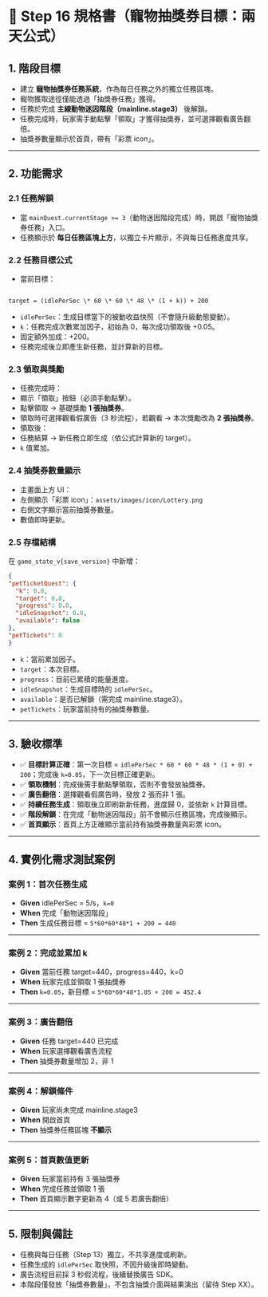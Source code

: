 # 📄 Step 16 規格書（寵物抽獎券目標：兩天公式）

## 1. 階段目標
- 建立 **寵物抽獎券任務系統**，作為每日任務之外的獨立任務區塊。
- 寵物獲取途徑僅能透過「抽獎券任務」獲得。
- 任務於完成 **主線動物迷因階段（mainline.stage3）** 後解鎖。
- 任務完成時，玩家需手動點擊「領取」才獲得抽獎券，並可選擇觀看廣告翻倍。
- 抽獎券數量顯示於首頁，帶有「彩票 icon」。

---

## 2. 功能需求

### 2.1 任務解鎖
- 當 `mainQuest.currentStage >= 3`（動物迷因階段完成）時，開啟「寵物抽獎券任務」入口。
- 任務顯示於 **每日任務區塊上方**，以獨立卡片顯示，不與每日任務進度共享。

### 2.2 任務目標公式
- 當前目標：
```

target = (idlePerSec \* 60 \* 60 \* 48 \* (1 + k)) + 200

````
- `idlePerSec`：生成目標當下的被動收益快照（不會隨升級動態變動）。
- `k`：任務完成次數累加因子，初始為 0，每次成功領取後 +0.05。
- 固定額外加成：+200。
- 任務完成後立即產生新任務，並計算新的目標。

### 2.3 領取與獎勵
- 任務完成時：
- 顯示「領取」按鈕（必須手動點擊）。
- 點擊領取 → 基礎獎勵 **1 張抽獎券**。
- 領取時可選擇觀看假廣告（3 秒流程），若觀看 → 本次獎勵改為 **2 張抽獎券**。
- 領取後：
- 任務結算 → 新任務立即生成（依公式計算新的 target）。
- `k` 值累加。

### 2.4 抽獎券數量顯示
- 主畫面上方 UI：
- 左側顯示「彩票 icon」：`assets/images/icon/Lottery.png`
- 右側文字顯示當前抽獎券數量。
- 數值即時更新。

### 2.5 存檔結構
在 `game_state_v{save_version}` 中新增：
```json
{
"petTicketQuest": {
  "k": 0.0,
  "target": 0.0,
  "progress": 0.0,
  "idleSnapshot": 0.0,
  "available": false
},
"petTickets": 0
}
````

* `k`：當前累加因子。
* `target`：本次目標。
* `progress`：目前已累積的能量進度。
* `idleSnapshot`：生成目標時的 `idlePerSec`。
* `available`：是否已解鎖（需完成 mainline.stage3）。
* `petTickets`：玩家當前持有的抽獎券數量。

---

## 3. 驗收標準

* ✅ **目標計算正確**：第一次目標 = `idlePerSec * 60 * 60 * 48 * (1 + 0) + 200`；完成後 `k=0.05`，下一次目標正確更新。
* ✅ **領取機制**：完成後需手動點擊領取，否則不會發放抽獎券。
* ✅ **廣告翻倍**：選擇觀看假廣告時，發放 2 張而非 1 張。
* ✅ **持續任務生成**：領取後立即刷新新任務，進度歸 0，並依新 `k` 計算目標。
* ✅ **階段解鎖**：在完成「動物迷因階段」前不會顯示任務區塊，完成後顯示。
* ✅ **首頁顯示**：首頁上方正確顯示當前持有抽獎券數量與彩票 icon。

---

## 4. 實例化需求測試案例

### 案例 1：首次任務生成

* **Given** idlePerSec = 5/s，`k=0`
* **When** 完成「動物迷因階段」
* **Then** 生成任務目標 = `5*60*60*48*1 + 200 = 440`

---

### 案例 2：完成並累加 k

* **Given** 當前任務 target=440，progress=440，k=0
* **When** 玩家完成並領取 1 張抽獎券
* **Then** `k=0.05`，新目標 = `5*60*60*48*1.05 + 200 = 452.4`

---

### 案例 3：廣告翻倍

* **Given** 任務 target=440 已完成
* **When** 玩家選擇觀看廣告流程
* **Then** 抽獎券數量增加 2，非 1

---

### 案例 4：解鎖條件

* **Given** 玩家尚未完成 mainline.stage3
* **When** 開啟首頁
* **Then** 抽獎券任務區塊 **不顯示**

---

### 案例 5：首頁數值更新

* **Given** 玩家當前持有 3 張抽獎券
* **When** 完成任務並領取 1 張
* **Then** 首頁顯示數字更新為 4（或 5 若廣告翻倍）

---

## 5. 限制與備註

* 任務與每日任務（Step 13）獨立，不共享進度或刷新。
* 任務生成的 `idlePerSec` 取快照，不因升級後即時變動。
* 廣告流程目前採 3 秒假流程，後續替換廣告 SDK。
* 本階段僅發放「抽獎券數量」，不包含抽獎介面與結果演出（留待 Step XX）。
